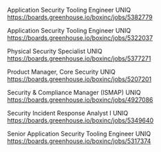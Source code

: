 Application Security Tooling Engineer UNIQ https://boards.greenhouse.io/boxinc/jobs/5382779

Application Security Tooling Engineer UNIQ https://boards.greenhouse.io/boxinc/jobs/5322037

Physical Security Specialist UNIQ https://boards.greenhouse.io/boxinc/jobs/5377271

Product Manager, Core Security UNIQ https://boards.greenhouse.io/boxinc/jobs/5207201

Security & Compliance Manager (ISMAP) UNIQ https://boards.greenhouse.io/boxinc/jobs/4927086

Security Incident Response Analyst I UNIQ https://boards.greenhouse.io/boxinc/jobs/5349640

Senior Application Security Tooling Engineer UNIQ https://boards.greenhouse.io/boxinc/jobs/5317374


